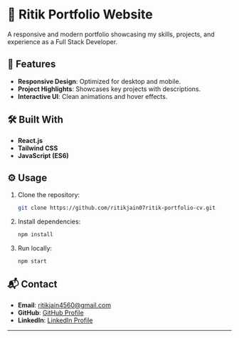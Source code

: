 # 💼 Ritik Portfolio Website

A responsive and modern portfolio showcasing my skills, projects, and experience as a Full Stack Developer.

## 🚀 Features

- **Responsive Design**: Optimized for desktop and mobile.  
- **Project Highlights**: Showcases key projects with descriptions.  
- **Interactive UI**: Clean animations and hover effects. 

## 🛠️ Built With

- **React.js**  
- **Tailwind CSS**  
- **JavaScript (ES6)**  

## ⚙️ Usage

1. Clone the repository:  
   ```bash
   git clone https://github.com/ritikjain07ritik-portfolio-cv.git
   ```
2. Install dependencies:  
   ```bash
   npm install
   ```
3. Run locally:  
   ```bash
   npm start
   ```

## 📬 Contact

- **Email**: [ritikjain4560@gmail.com](mailto:ritikjain4560@gmail.com)  
- **GitHub**: [GitHub Profile](https://github.com/ritikjain07)  
- **LinkedIn**: [LinkedIn Profile](https://linkedin.com/in/ritik-jain-77a863225/)

---
